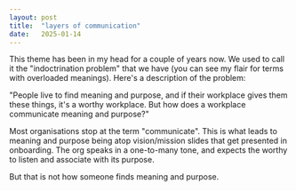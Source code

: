 ```yaml
---
layout: post
title:  "layers of communication"
date:   2025-01-14
---
```


This theme has been in my head for a couple of years now. We used to call it the "indoctrination problem" that we have (you can see my flair for terms with overloaded meanings). Here's a description of the problem: 

"People live to find meaning and purpose, and if their workplace gives them these things, it's a worthy workplace. But how does a workplace communicate meaning and purpose?"

Most organisations stop at the term "communicate". This is what leads to meaning and purpose being atop vision/mission slides that get presented in onboarding. The org speaks in a one-to-many tone, and expects the worthy to listen and associate with its purpose. 

But that is not how someone finds meaning and purpose. 